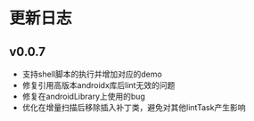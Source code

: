 # 更新日志

## v0.0.7

- 支持shell脚本的执行并增加对应的demo
- 修复引用高版本androidx库后lint无效的问题
- 修复在androidLibrary上使用的bug
- 优化在增量扫描后移除插入补丁类，避免对其他lintTask产生影响


